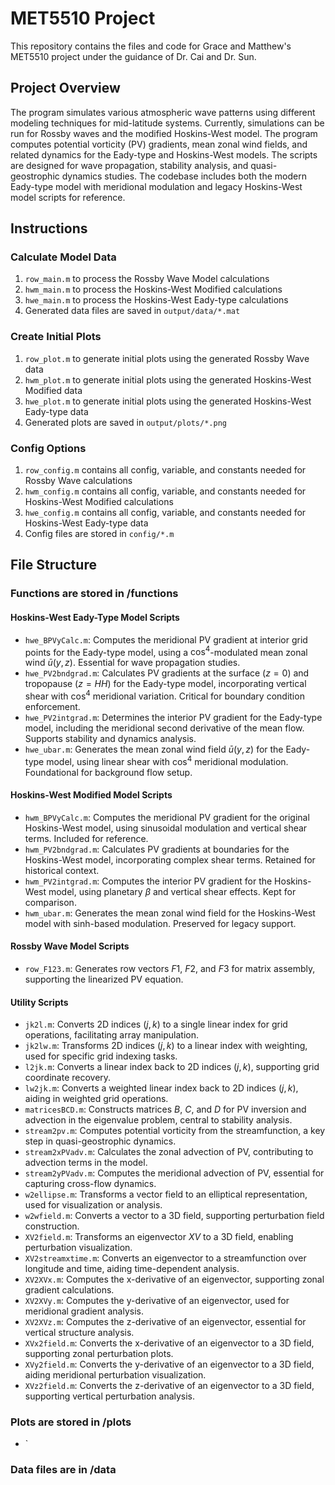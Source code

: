 # MET5510 Project
This repository contains the files and code for Grace and Matthew's MET5510 project under the guidance of Dr. Cai and Dr. Sun.

## Project Overview
The program simulates various atmospheric wave patterns using different modeling techniques for mid-latitude systems. Currently, simulations can be run for Rossby waves and the modified Hoskins-West model. The program computes potential vorticity (PV) gradients, mean zonal wind fields, and related dynamics for the Eady-type and Hoskins-West models. The scripts are designed for wave propagation, stability analysis, and quasi-geostrophic dynamics studies. The codebase includes both the modern Eady-type model with meridional modulation and legacy Hoskins-West model scripts for reference.

## Instructions
### Calculate Model Data
1. `row_main.m` to process the Rossby Wave Model calculations
2. `hwm_main.m` to process the Hoskins-West Modified calculations
3. `hwe_main.m` to process the Hoskins-West Eady-type calculations
4. Generated data files are saved in `output/data/*.mat`

### Create Initial Plots
1. `row_plot.m` to generate initial plots using the generated Rossby Wave data
2. `hwm_plot.m` to generate initial plots using the generated Hoskins-West Modified data
3. `hwe_plot.m` to generate initial plots using the generated Hoskins-West Eady-type data
4. Generated plots are saved in `output/plots/*.png`

### Config Options
1. `row_config.m` contains all config, variable, and constants needed for Rossby Wave calculations
2. `hwm_config.m` contains all config, variable, and constants needed for Hoskins-West Modified calculations
3. `hwe_config.m` contains all config, variable, and constants needed for Hoskins-West Eady-type data
4. Config files are stored in `config/*.m`

## File Structure
### Functions are stored in /functions

#### Hoskins-West Eady-Type Model Scripts
- `hwe_BPVyCalc.m`: Computes the meridional PV gradient at interior grid points for the Eady-type model, using a $\cos^4$-modulated mean zonal wind $\bar{u}(y, z)$. Essential for wave propagation studies.
- `hwe_PV2bndgrad.m`: Calculates PV gradients at the surface ($z=0$) and tropopause ($z=HH$) for the Eady-type model, incorporating vertical shear with $\cos^4$ meridional variation. Critical for boundary condition enforcement.
- `hwe_PV2intgrad.m`: Determines the interior PV gradient for the Eady-type model, including the meridional second derivative of the mean flow. Supports stability and dynamics analysis.
- `hwe_ubar.m`: Generates the mean zonal wind field $\bar{u}(y, z)$ for the Eady-type model, using linear shear with $\cos^4$ meridional modulation. Foundational for background flow setup.

#### Hoskins-West Modified Model Scripts
- `hwm_BPVyCalc.m`: Computes the meridional PV gradient for the original Hoskins-West model, using sinusoidal modulation and vertical shear terms. Included for reference.
- `hwm_PV2bndgrad.m`: Calculates PV gradients at boundaries for the Hoskins-West model, incorporating complex shear terms. Retained for historical context.
- `hwm_PV2intgrad.m`: Computes the interior PV gradient for the Hoskins-West model, using planetary $\beta$ and vertical shear effects. Kept for comparison.
- `hwm_ubar.m`: Generates the mean zonal wind field for the Hoskins-West model with sinh-based modulation. Preserved for legacy support.

#### Rossby Wave Model Scripts
- `row_F123.m`: Generates row vectors $F1$, $F2$, and $F3$ for matrix assembly, supporting the linearized PV equation.

#### Utility Scripts
- `jk2l.m`: Converts 2D indices $(j, k)$ to a single linear index for grid operations, facilitating array manipulation.
- `jk2lw.m`: Transforms 2D indices $(j, k)$ to a linear index with weighting, used for specific grid indexing tasks.
- `l2jk.m`: Converts a linear index back to 2D indices $(j, k)$, supporting grid coordinate recovery.
- `lw2jk.m`: Converts a weighted linear index back to 2D indices $(j, k)$, aiding in weighted grid operations.
- `matricesBCD.m`: Constructs matrices $B$, $C$, and $D$ for PV inversion and advection in the eigenvalue problem, central to stability analysis.
- `stream2pv.m`: Computes potential vorticity from the streamfunction, a key step in quasi-geostrophic dynamics.
- `stream2xPVadv.m`: Calculates the zonal advection of PV, contributing to advection terms in the model.
- `stream2yPVadv.m`: Computes the meridional advection of PV, essential for capturing cross-flow dynamics.
- `w2ellipse.m`: Transforms a vector field to an elliptical representation, used for visualization or analysis.
- `w2wfield.m`: Converts a vector to a 3D field, supporting perturbation field construction.
- `XV2field.m`: Transforms an eigenvector $XV$ to a 3D field, enabling perturbation visualization.
- `XV2streamxtime.m`: Converts an eigenvector to a streamfunction over longitude and time, aiding time-dependent analysis.
- `XV2XVx.m`: Computes the x-derivative of an eigenvector, supporting zonal gradient calculations.
- `XV2XVy.m`: Computes the y-derivative of an eigenvector, used for meridional gradient analysis.
- `XV2XVz.m`: Computes the z-derivative of an eigenvector, essential for vertical structure analysis.
- `XVx2field.m`: Converts the x-derivative of an eigenvector to a 3D field, supporting zonal perturbation plots.
- `XVy2field.m`: Converts the y-derivative of an eigenvector to a 3D field, aiding meridional perturbation visualization.
- `XVz2field.m`: Converts the z-derivative of an eigenvector to a 3D field, supporting vertical perturbation analysis.

### Plots are stored in /plots
- `
### Data files are in /data



